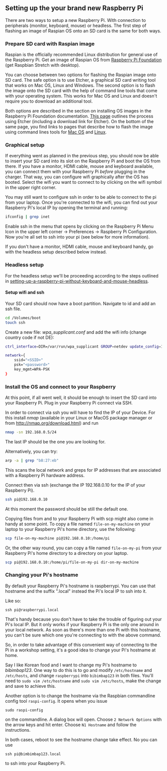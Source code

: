 ## Setting up the  your brand new Raspberry Pi

There are two ways to setup a new Raspberry Pi. With connection to peripherals (monitor, keyboard, mouse) or headless.
The first step of flashing an image of Raspian OS onto an SD card is the same for both ways.

### Prepare SD card with Raspian image

Raspian is the officially recommended Linux distribution for general use of the Raspberry Pi.
Get an image of Raspian OS from [Raspberry Pi Foundation](https://www.raspberrypi.org/downloads/raspbian/)
(get Raspbian Stretch with desktop).

You can choose between two options for flashing the Raspian image onto SD card.
The safe option is to use Etcher, a graphical SD card writing tool that works on Mac OS, Linux and Windows.
The second option is to flash the image onto the SD card with the help of command line tools that come with your operating system.
This works for Mac OS and Linux and doesn't require you to download an additional tool.

Both options are described in the section on installing OS images in the Raspberry Pi Foundation documentation.
[This page](https://www.raspberrypi.org/documentation/installation/installing-images/) outlines the process using Etcher (including a download link for Etcher). 
On the bottom of the same page, you find links to pages that describe how to flash the image using command lines tools for [Mac OS](https://www.raspberrypi.org/documentation/installation/installing-images/mac.md) and [Linux](https://www.raspberrypi.org/documentation/installation/installing-images/linux.md).

### Graphical setup

If everything went as planned in the previous step, you should now be able to insert your SD card into its slot on the Raspberry Pi and boot the OS from there.
If you have a monitor, HDMI cable, mouse and keyboard available, you can connect them with your Raspberry Pi *before* plugging in the charger.
That way, you can configure wifi graphically after the OS has booted. 
Select the wifi you want to connect to by clicking on the wifi symbol in the upper right corner.

You may still want to configure ssh in order to be able to connect to the pi from your laptop.
Once you're connected to the wifi, you can find out your Raspberry Pi's local IP by opening the terminal and running:
```bash
ifconfig | grep inet
```
Enable ssh in the menu that opens by clicking on the Raspberry Pi Menu Icon in the upper left corner → Preferences → Raspberry Pi Configuration.
Now you're all set to ssh into your pi (see below for more information).

If you don't have a monitor, HDMI cable, mouse and keyboard handy, go with the headless setup described below instead.

### Headless setup

For the headless setup we'll be proceeding according to the steps outlined in [setting-up-a-raspberry-pi-without-keyboard-and-mouse-headless](https://medium.com/@maheshsenni/setting-up-a-raspberry-pi-without-keyboard-and-mouse-headless-9359e0926807).

#### Setup wifi and ssh

Your SD card should now have a boot partition. Navigate to id and add an ssh file.
```bash
cd /Volumes/boot
touch ssh
```

Create a new file: *wpa_supplicant.conf* and add the wifi info (change country code if not DE):

```bash
ctrl_interface=DIR=/var/run/wpa_supplicant GROUP=netdev update_config=1 country=DE

network={
    ssid="<SSID>"
    psk="<password>"
    key_mgmt=WPA-PSK
}
```

### Install the OS and connect to your Raspberry

At this point, if all went well, it should be enough to insert the SD card into your Raspberry Pi. Plug in your Raspberry Pi connect via SSH.

In order to connect via ssh you will have to find the IP of your Device. For this install *nmap* (available in your Linux or MacOS package manager or from http://nmap.org/download.html) and run

```bash
nmap -sn 192.168.0.5/24
```

The last IP should be the one you are looking for. 

Alternatively, you can try:
```bash
arp -a | grep "b8:27:eb"
```
This scans the local network and greps for IP addresses that are associated with a Raspberry Pi hardware address.

Connect then via ssh (exchange the IP 192.168.0.10 for the IP of your Raspberry Pi).

```bash
ssh pi@192.168.0.10
```

At this moment the password should be still the default one.

Copying files from and to your Raspberry Pi with scp might also come in handy at some point.
To copy a file named `file-on-my-machine` on your laptop to your Raspberry Pi's home directory, use the following:

```bash
scp file-on-my-machine pi@192.168.0.10:/home/pi
```

Or, the other way round, you can copy a file named `file-on-my-pi` from your Raspberry Pi's home directory to a directory on your laptop.

```bash
scp pi@192.168.0.10:/home/pi/file-on-my-pi dir-on-my-machine
```

### Changing your Pi's hostname

By default your Raspberry Pi's hostname is raspberrypi. 
You can use that hostname and the suffix ".local" instead the Pi's local IP to ssh into it.

Like so:

```ssh pi@raspberrypi.local```

That's handy because you don't have to take the trouble of figuring out your Pi's local IP.
But it only works if your Raspberry Pi is the only one around in your local network. 
As soon as there's more than one Pi with this hostname, you can't be sure which one you're connecting to with the above command.

So, in order to take advantage of this convenient way of connecting to the Pi in a workshop setting, it's a good idea to change your Pi's hostname at home.

Say I like Korean food and I want to change my Pi's hostname to *bibimbap123*. 
One way to do this is to go and modify `/etc/hostname` and `/etc/hosts`, and change `raspberrypi` into `bibimbap123` in both files.
You'll need to `sudo vim /etc/hostname` and `sudo vim /etc/hosts`, make the change and save to achieve this.

Another option is to change the hostname via the Raspbian commandline config tool `raspi-config`. 
It opens when you issue 

```sudo raspi-config```

on the commandline. A dialog box will open. Choose `2 Network Options` with the arrow keys and hit enter.
Choose `N1 Hostname` and follow the instructions.

In both cases, reboot to see the hostname change take effect. No you can use

```ssh pi@bimbimbap123.local```

to ssh into your Raspberry Pi.






